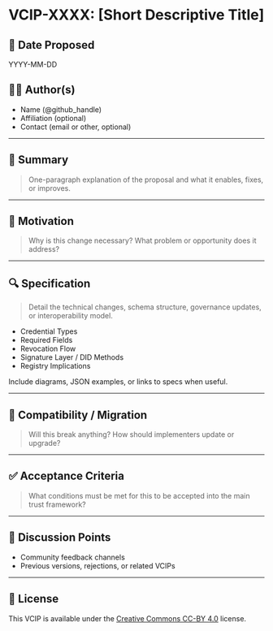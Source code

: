 # VCIP-XXXX: [Short Descriptive Title]

## 📅 Date Proposed

YYYY-MM-DD

## 🧑‍💻 Author(s)

- Name (@github_handle)
- Affiliation (optional)
- Contact (email or other, optional)

---

## 🧭 Summary

> One-paragraph explanation of the proposal and what it enables, fixes, or improves.

---

## 🎯 Motivation

> Why is this change necessary? What problem or opportunity does it address?

---

## 🔍 Specification

> Detail the technical changes, schema structure, governance updates, or interoperability model.

- Credential Types
- Required Fields
- Revocation Flow
- Signature Layer / DID Methods
- Registry Implications

Include diagrams, JSON examples, or links to specs when useful.

---

## 🔁 Compatibility / Migration

> Will this break anything? How should implementers update or upgrade?

---

## ✅ Acceptance Criteria

> What conditions must be met for this to be accepted into the main trust framework?

---

## 💬 Discussion Points

- Community feedback channels
- Previous versions, rejections, or related VCIPs

---

## 📜 License

This VCIP is available under the [Creative Commons CC-BY 4.0](https://creativecommons.org/licenses/by/4.0/) license.